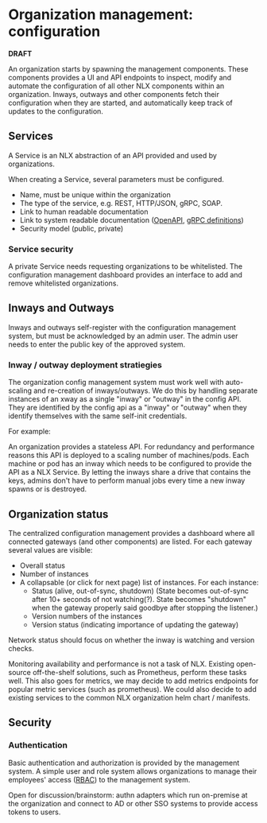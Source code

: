 # Organization management: configuration

**DRAFT**

An organization starts by spawning the management components. These components provides a UI and API endpoints to inspect, modify and automate the configuration of all other NLX components within an organization.
Inways, outways and other components fetch their configuration when they are started, and automatically keep track of updates to the configuration.

## Services

A Service is an NLX abstraction of an API provided and used by organizations.

When creating a Service, several parameters must be configured.

- Name, must be unique within the organization
- The type of the service, e.g. REST, HTTP/JSON, gRPC, SOAP.
- Link to human readable documentation
- Link to system readable documentation ([OpenAPI](https://github.com/OAI/OpenAPI-Specification), [gRPC definitions](https://grpc.io/))
- Security model (public, private)

### Service security

A private Service needs requesting organizations to be whitelisted. The configuration management dashboard provides an interface to add and remove whitelisted organizations.

## Inways and Outways

Inways and outways self-register with the configuration management system, but must be acknowledged by an admin user. The admin user needs to enter the public key of the approved system.

### Inway / outway deployment stratiegies

The organization config management system must work well with auto-scaling and re-creation of inways/outways. We do this by handling separate instances of an xway as a single "inway" or "outway" in the config API. They are identified by the config api as a "inway" or "outway" when they identify themselves with the same self-init credentials.

For example:

An organization provides a stateless API. For redundancy and performance reasons this API is deployed to a scaling number of machines/pods. Each machine or pod has an inway which needs to be configured to provide the API as a NLX Service. By letting the inways share a drive that contains the keys, admins don't have to perform manual jobs every time a new inway spawns or is destroyed.

## Organization status

The centralized configuration management provides a dashboard where all connected gateways (and other components) are listed. For each gateway several values are visible:

- Overall status
- Number of instances
- A collapsable (or click for next page) list of instances. For each instance:
  - Status (alive, out-of-sync, shutdown) (State becomes out-of-sync after 10+ seconds of not watching(?). State becomes "shutdown" when the gateway properly said goodbye after stopping the listener.)
  - Version numbers of the instances
  - Version status (indicating importance of updating the gateway)

Network status should focus on whether the inway is watching and version checks.

Monitoring availability and performance is not a task of NLX. Existing open-source off-the-shelf solutions, such as Prometheus, perform these tasks well. This also goes for metrics, we may decide to add metrics endpoints for popular metric services (such as prometheus). We could also decide to add existing services to the common NLX organization helm chart / manifests.

## Security

### Authentication

Basic authentication and authorization is provided by the management system. A simple user and role system allows organizations to manage their employees' access ([RBAC](https://en.wikipedia.org/wiki/Role-based_access_control)) to the management system.

Open for discussion/brainstorm: authn adapters which run on-premise at the organization and connect to AD or other SSO systems to provide access tokens to users.
